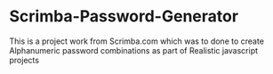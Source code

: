 # Scrimba-Password-Generator
This is a project work from Scrimba.com which was to done to create Alphanumeric password combinations as part of Realistic javascript projects
